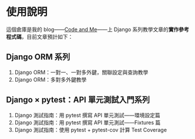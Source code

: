# 使用說明
這個倉庫是我的 blog——[Code and Me](https://blog.kyomind.tw/)——上 Django 系列教學文章的**實作參考程式碼**，目前文章預計如下：
## Django ORM 系列
1. Django ORM：一對一、一對多外鍵，關聯設定與查詢教學
2. Django ORM：多對多外鍵教學

## Django × pytest：API 單元測試入門系列
1. Django 測試指南：用 pytest 撰寫 API 單元測試——環境設定篇
2. Django 測試指南：用 pytest 撰寫 API 單元測試——Fixtures 篇
3. Django 測試指南：使用 pytest + pytest-cov 計算 Test Coverage